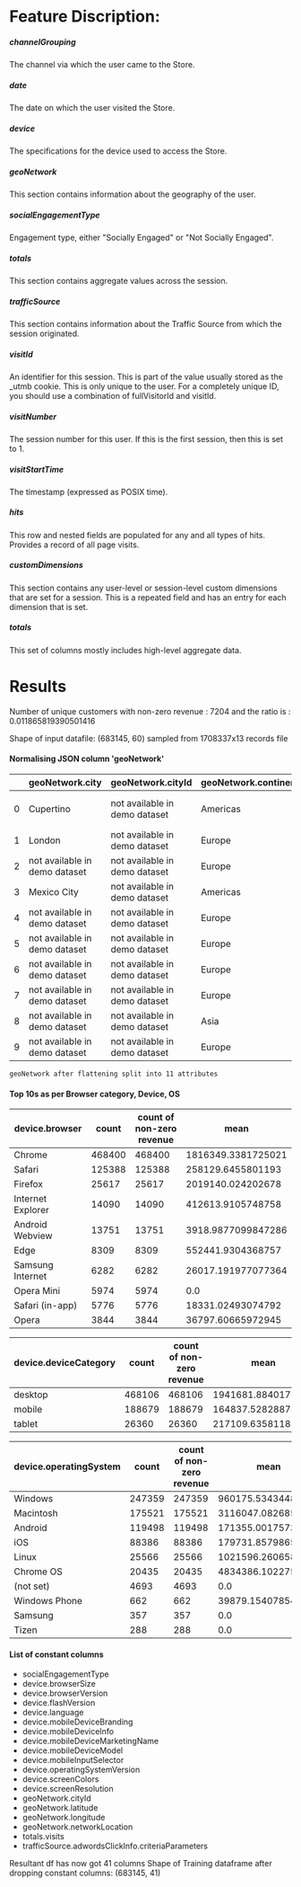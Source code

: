 # Feature Discription:

##### channelGrouping
The channel via which the user came to the Store.
##### date
The date on which the user visited the Store.
##### device 
The specifications for the device used to access the Store.
##### geoNetwork 
This section contains information about the geography of the user.
##### socialEngagementType 
Engagement type, either "Socially Engaged" or "Not Socially Engaged".
##### totals 
This section contains aggregate values across the session.
##### trafficSource 
This section contains information about the Traffic Source from which the session originated.
##### visitId 
An identifier for this session. This is part of the value usually stored as the _utmb cookie. This is only unique to the user. For a completely unique ID, you should use a combination of fullVisitorId and visitId.
##### visitNumber 
The session number for this user. If this is the first session, then this is set to 1.
##### visitStartTime 
The timestamp (expressed as POSIX time).
##### hits 
This row and nested fields are populated for any and all types of hits. Provides a record of all page visits.
##### customDimensions 
This section contains any user-level or session-level custom dimensions that are set for a session. This is a repeated field and has an entry for each dimension that is set.
##### totals 
This set of columns mostly includes high-level aggregate data.

# Results

Number of unique customers with non-zero revenue :  7204 and the ratio is :  0.011865819390501416

Shape of input datafile: (683145, 60) sampled from 1708337x13 records file

#### Normalising JSON column 'geoNetwork' 

|   | geoNetwork.city               | geoNetwork.cityId             | geoNetwork.continent | geoNetwork.country | geoNetwork.latitude           | geoNetwork.longitude          | geoNetwork.metro                  | geoNetwork.networkDomain | geoNetwork.networkLocation    | geoNetwork.region             | geoNetwork.subContinent |
|---|-------------------------------|-------------------------------|----------------------|--------------------|-------------------------------|-------------------------------|-----------------------------------|--------------------------|-------------------------------|-------------------------------|-------------------------|
| 0 | Cupertino                     | not available in demo dataset | Americas             | United States      | not available in demo dataset | not available in demo dataset | San Francisco-Oakland-San Jose CA | (not set)                | not available in demo dataset | California                    | Northern America        |
| 1 | London                        | not available in demo dataset | Europe               | United Kingdom     | not available in demo dataset | not available in demo dataset | London                            | (not set)                | not available in demo dataset | England                       | Northern Europe         |
| 2 | not available in demo dataset | not available in demo dataset | Europe               | Denmark            | not available in demo dataset | not available in demo dataset | not available in demo dataset     | fullrate.ninja           | not available in demo dataset | not available in demo dataset | Northern Europe         |
| 3 | Mexico City                   | not available in demo dataset | Americas             | Mexico             | not available in demo dataset | not available in demo dataset | (not set)                         | uninet-ide.com.mx        | not available in demo dataset | Mexico City                   | Central America         |
| 4 | not available in demo dataset | not available in demo dataset | Europe               | Netherlands        | not available in demo dataset | not available in demo dataset | not available in demo dataset     | (not set)                | not available in demo dataset | not available in demo dataset | Western Europe          |
| 5 | not available in demo dataset | not available in demo dataset | Europe               | United Kingdom     | not available in demo dataset | not available in demo dataset | not available in demo dataset     | unknown.unknown          | not available in demo dataset | not available in demo dataset | Northern Europe         |
| 6 | not available in demo dataset | not available in demo dataset | Europe               | Sweden             | not available in demo dataset | not available in demo dataset | not available in demo dataset     | gavlenet.com             | not available in demo dataset | not available in demo dataset | Northern Europe         |
| 7 | not available in demo dataset | not available in demo dataset | Europe               | United Kingdom     | not available in demo dataset | not available in demo dataset | not available in demo dataset     | virginm.net              | not available in demo dataset | not available in demo dataset | Northern Europe         |
| 8 | not available in demo dataset | not available in demo dataset | Asia                 | India              | not available in demo dataset | not available in demo dataset | not available in demo dataset     | (not set)                | not available in demo dataset | not available in demo dataset | Southern Asia           |
| 9 | not available in demo dataset | not available in demo dataset | Europe               | United Kingdom     | not available in demo dataset | not available in demo dataset | not available in demo dataset     | virginm.net              | not available in demo dataset | not available in demo dataset | Northern Europe         |

	geoNetwork after flattening split into 11 attributes

#### Top 10s as per Browser category, Device, OS

| device.browser    | count  | count of non-zero revenue | mean               |
|-------------------|--------|---------------------------|--------------------|
| Chrome            | 468400 | 468400                    | 1816349.3381725021 |
| Safari            | 125388 | 125388                    | 258129.6455801193  |
| Firefox           | 25617  | 25617                     | 2019140.024202678  |
| Internet Explorer | 14090  | 14090                     | 412613.9105748758  |
| Android Webview   | 13751  | 13751                     | 3918.9877099847286 |
| Edge              | 8309   | 8309                      | 552441.9304368757  |
| Samsung Internet  | 6282   | 6282                      | 26017.191977077364 |
| Opera Mini        | 5974   | 5974                      | 0.0                |
| Safari (in-app)   | 5776   | 5776                      | 18331.02493074792  |
| Opera             | 3844   | 3844                      | 36797.60665972945  |

| device.deviceCategory | count  | count of non-zero revenue | mean               |
|-----------------------|--------|---------------------------|--------------------|
| desktop               | 468106 | 468106                    | 1941681.8840177224 |
| mobile                | 188679 | 188679                    | 164837.52828878677 |
| tablet                | 26360  | 26360                     | 217109.6358118361  |

| device.operatingSystem | count  | count of non-zero revenue | mean               |
|------------------------|--------|---------------------------|--------------------|
| Windows                | 247359 | 247359                    | 960175.5343448187  |
| Macintosh              | 175521 | 175521                    | 3116047.082685263  |
| Android                | 119498 | 119498                    | 171355.0017573516  |
| iOS                    | 88386  | 88386                     | 179731.85798655896 |
| Linux                  | 25566  | 25566                     | 1021596.2606586873 |
| Chrome OS              | 20435  | 20435                     | 4834386.1022755075 |
| (not set)              | 4693   | 4693                      | 0.0                |
| Windows Phone          | 662    | 662                       | 39879.15407854985  |
| Samsung                | 357    | 357                       | 0.0                |
| Tizen                  | 288    | 288                       | 0.0                |

#### List of constant columns
* socialEngagementType
* device.browserSize 
* device.browserVersion 
* device.flashVersion 
* device.language 
* device.mobileDeviceBranding 
* device.mobileDeviceInfo 
* device.mobileDeviceMarketingName 
* device.mobileDeviceModel 
* device.mobileInputSelector 
* device.operatingSystemVersion 
* device.screenColors 
* device.screenResolution 
* geoNetwork.cityId 
* geoNetwork.latitude 
* geoNetwork.longitude 
* geoNetwork.networkLocation 
* totals.visits 
* trafficSource.adwordsClickInfo.criteriaParameters

Resultant df has now got 41 columns
Shape of Training dataframe after dropping constant columns: (683145, 41)

